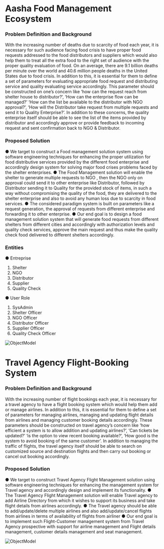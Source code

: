 # Aasha Food Management Ecosystem
### Problem Definition and Background
With the increasing number of deaths due to scarcity of food each year, it is necessary for such audience facing food crisis to have proper food requests addressed to the food distributors and suppliers which would also help them to treat all the extra food to the right set of audience with the proper quality evaluation of food. On an average, there are 9.1 billion deaths per minute over the world and 40.6 million people deaths in the United States due to food crisis. In addition to this, it is essential for them to define a set of parameters for evaluating appropriate food request and distributing service and quality evaluating service accordingly. This parameter should be constructed on one’s concern like ‘how can the request reach from shelter house to distributor?’, ‘How can the enterprise flow can be managed?’ ‘How can the list be available to the distributor with NGO approval?’, ‘How will the Distributor take request from multiple requests and send it to Quality Enterprise?’. In addition to these concerns, the quality enterprise itself should be able to see the list of the items provided by distributor and accordingly approve or provide feedback to incoming request and sent confirmation back to NGO & Distributor.

### Proposed Solution
● We target to construct a Food management solution system using software engineering techniques for enhancing the proper utilization for food distributive services provided by the different food enterprise and accordingly design system for solving major food crises problems faced by the shelter enterprises. 
● The Food Management solution will enable the shelter to generate multiple requests to NGO , then the NGO only on approval could send it to other enterprise like Distributor, followed by Distributor sending it to Quality for the provided stock of items, in such a way without compromising the quality of the food, they are delivered to the shelter enterprise and also to avoid any human loss due to scarcity in food services. 
● The considered paradigm system is built on parameters like a request generation, the approval of requests from different enterprise and forwarding it to other enterprise. 
● Our end goal is to design a food management solution system that will generate food requests from different shelters from different cities and accordingly with authorization levels and quality check services, approve the main request and thus make the quality check food delivered to different shelters accordingly.

### Entities
● Entreprise
1. Shelter
2. NGO
3. Distributor
4. Supplier
5. Quality Check

● User Role
1. SysAdmin
2. Shelter Officer
3. NGO Officer
4. Distributor Officer
5. Supplier Officer
6. Quality Check Officer

![ObjectModel](https://github.com/guravtanvi/Application-Engineering-Development/blob/master/UseCaseAasha.PNG)



# Travel Agency Flight-Booking System
### Problem Definition and Background
With the increasing number of flight bookings each year, it is necessary for a travel agency to have
a flight booking system which would help them add or manage airlines. In addition to this, it is
essential for them to define a set of parameters for managing airlines, managing and updating flight
details from airlines and managing customer booking details accordingly. These parameters should
be constructed on travel agency’s concern like ‘how efficient a system is to allow addition and
updating airlines?’, ‘Can tickets be updated?’ ‘is the option to view recent booking available?’,
‘How good is the system to avoid booking of the same customer’. In addition to managing the
traffic of flights, the travel agency itself should be able to search on customized source and
destination flights and then carry out booking or cancel out booking accordingly.
### Proposed Solution
● We target to construct Travel Agency Flight Management solution using software
engineering techniques for enhancing the management system for Travel agency and
accordingly design and implement its functionality.
● The Travel Agency Flight Management solution will enable Travel agency to add Airline
Directory from which it wishes to support its business and take flight details from airlines
accordingly.
● The Travel agency should be able to add/update/delete multiple airlines and also
add/update/cancel flights from airlines in terms of availability of flights from airliner
● Our end goal is to implement such Flight-Customer management system from Travel
Agency prospective with support for airline management and Flight details management,
customer details management and seat management.


![ObjectModel](https://github.com/guravtanvi/Application-Engineering-Development/blob/master/ObjectModel.PNG)

